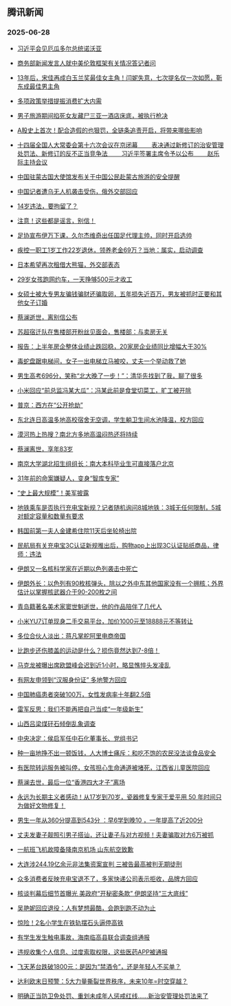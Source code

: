 ## 腾讯新闻 
### 2025-06-28

+ [习近平会见厄瓜多尔总统诺沃亚](https://view.inews.qq.com/a/20250627A05JA400)

+ [商务部新闻发言人就中美伦敦框架有关情况答记者问](https://view.inews.qq.com/a/20250627A05HE300)

+ [13年后，宋佳再成白玉兰奖最佳女主角！闫妮失意，七次提名仅一次如愿，靳东成最佳男主角
](https://view.inews.qq.com/a/20250627A09V7100)

+ [多项政策举措提振消费扩大内需](https://view.inews.qq.com/a/20250626A0A4H500)

+ [男子旅游期间掐死女友藏尸三亚一酒店床底，被执行枪决](https://view.inews.qq.com/a/20250627A09AGC00)

+ [A股史上首次！配合造假的也狠罚，全链条追责开启，将带来哪些影响](https://view.inews.qq.com/a/20250627A09GEH00)

+ [十四届全国人大常委会第十六次会议在京闭幕
　　表决通过新修订的治安管理处罚法、新修订的反不正当竞争法
　　习近平签署主席令予以公布
　　赵乐际主持会议](https://view.inews.qq.com/a/20250627A05KRZ00)

+ [中国驻蒙古国大使馆发布关于中国公民赴蒙古旅游的安全提醒](https://view.inews.qq.com/a/20250627A05C0900)

+ [中国记者遭乌无人机袭击受伤，俄外交部回应](https://view.inews.qq.com/a/20250627A036AB00)

+ [14岁违法，要拘留了？](https://view.inews.qq.com/a/20250627A05HWA00)

+ [注意！这些都是谣言，别信！](https://view.inews.qq.com/a/20250627A04EY200)

+ [足协宣布伊万下课，久尔杰维奇出任国足代理主帅，同时开启选帅](https://view.inews.qq.com/a/20250612A06QZG00)

+ [疾控一职工1岁工作22岁退休，领养老金69万？当地：属实，启动调查](https://view.inews.qq.com/a/20250627A04XKZ00)

+ [日本希望再次租借大熊猫，外交部表态](https://view.inews.qq.com/a/20250627A061QF00)

+ [29岁女孩跑网约车，一天挣够500元才收工](https://view.inews.qq.com/a/20250627A042Z700)

+ [女硕士被大专男友骗钱骗财还骗取卵，五年损失近百万，男友被抓时正要和其他女子订婚](https://view.inews.qq.com/a/20250627V02NM000)

+ [蔡澜逝世，离别信公布](https://view.inews.qq.com/a/20250627A06EOV00)

+ [苏超宿迁队在售楼部开粉丝见面会，售楼部：与卖房无关](https://view.inews.qq.com/a/20250627A07TD800)

+ [报告：上半年房企整体业绩止跌回稳，20家房企业绩同比增幅大于30%](https://view.inews.qq.com/a/20250627A09IWY00)

+ [毒蛇盘踞电梯间，女子一出电梯立马被咬，丈夫一个举动救了她](https://view.inews.qq.com/a/20250627V02H9I00)

+ [男生高考696分，笑称“北大晚了一步！”：清华先找到了我，聊了很多](https://view.inews.qq.com/a/20250627V03WLQ00)

+ [小米回应“前总监冯某大瓜”：冯某此前是食堂切菜工，旷工被开除](https://view.inews.qq.com/a/20250627A05CNM00)

+ [普京：西方在“公开抢劫”](https://view.inews.qq.com/a/20250627A04RMY00)

+ [东北连日高温多地高校宿舍无空调，学生躺卫生间水池降温，校方回应](https://view.inews.qq.com/a/20250627A058A000)

+ [漠河热上热搜？南北方多地高温闷热还将持续](https://view.inews.qq.com/a/20250627A08AZD00)

+ [蔡澜离世，享年83岁](https://view.inews.qq.com/a/20250627A063SW00)

+ [南京大学湖北招生组组长：南大本科毕业生可直接落户北京](https://view.inews.qq.com/a/20250627A03QY400)

+ [31年前的命案嫌疑人，变身“智库专家”](https://view.inews.qq.com/a/20250627A020XF00)

+ [“史上最大规模”！美军披露](https://view.inews.qq.com/a/20250627A050EE00)

+ [地铁乘车是否执行充电宝新规？记者随机询问8城地铁：3城无任何限制，5城对额定容量和数量有要求](https://view.inews.qq.com/a/20250627A08ZPD00)

+ [韩国前第一夫人金建希住院11天后坐轮椅出院](https://view.inews.qq.com/a/20250627V09B8I00)

+ [民航局有关充电宝3C认证新规推出后，购物app上出现3C认证贴纸商品，律师：违法](https://view.inews.qq.com/a/20250627A08FS000)

+ [伊朗又一名核科学家在近期以色列袭击中死亡](https://view.inews.qq.com/a/20250627A07TAZ00)

+ [伊朗外长：以色列有90枚核弹头，除以之外中东其他国家没有一个拥核；外界估计以掌握核武器介于90-200枚之间](https://view.inews.qq.com/a/20250627A024XS00)

+ [青岛籍著名美术家窦世魁逝世，他的作品陪伴了几代人](https://view.inews.qq.com/a/20250627A03IT900)

+ [小米YU7订单现身二手交易平台，加价1000元至18888元不等转让](https://view.inews.qq.com/a/20250627A04I7100)

+ [多位合伙人淡出：蒋凡掌舵阿里电商帝国](https://view.inews.qq.com/a/20250627A06KEC00)

+ [比跑步还伤膝盖的运动是什么？损伤竟然达到7-8倍！](https://view.inews.qq.com/a/20250627V03VE900)

+ [马克龙被曝出席欧盟峰会迟到近1小时，略显憔悴头发凌乱](https://view.inews.qq.com/a/20250627A04UD100)

+ [有网友申领到“汉服身份证” 多地警方回应](https://view.inews.qq.com/a/20250627A09SAV00)

+ [中国肺癌患者突破100万，女性发病率十年翻2.5倍](https://view.inews.qq.com/a/20250627A06Y1A00)

+ [雷军反思：我们不能再把自己当成“一年级新生”](https://view.inews.qq.com/a/20250627A058PE00)

+ [山西吕梁煤矸石倾倒乱象调查](https://view.inews.qq.com/a/20250627A02F8Z00)

+ [中央决定：侯启军任中石化董事长、党组书记](https://view.inews.qq.com/a/20250627A089FE00)

+ [种一亩地挣不出一顿饭钱，人大博士痛斥：和吃不饱的农民没法谈食品安全](https://view.inews.qq.com/a/20250626V09S2V00)

+ [有医院转运服务被叫停，女孩担心生命通道被堵死，江西省儿童医院回应](https://view.inews.qq.com/a/20250627A02PAW00)

+ [蔡澜去世，最后一位“香港四大才子”离场](https://view.inews.qq.com/a/20250627A068NT00)

+ [永远为长期主义者感动！从17岁到70岁，瓷器修复专家于爱平用 50 年时间只为做好文物修复！](https://view.inews.qq.com/a/20250627V04POR00)

+ [男生一年从360分提高到543分 ：早6学到晚10 ，一年提高了近200分](https://view.inews.qq.com/a/20250626V0AVR800)

+ [丈夫发妻子靓照引男子搭讪，还让妻子与对方视频！夫妻骗取对方6万被抓](https://view.inews.qq.com/a/20250627A04YOV00)

+ [一航班飞机故障备降南京机场 山东航空致歉](https://view.inews.qq.com/a/20250627A08ZDE00)

+ [大连涉244.19亿余元非法集资案宣判 三被告最高被判无期徒刑](https://view.inews.qq.com/a/20250627A03YTA00)

+ [众多消费者反映充电宝退不了，多家快递公司表示拒收，品牌方回应](https://view.inews.qq.com/a/20250627A05Y3600)

+ [核谈判幕后细节首曝光 美政府“开秘密条款” 伊朗坚持“三大底线”](https://view.inews.qq.com/a/20250627A07FFN00)

+ [吴艳妮回应退役：人有梦想最酷，会跑到跑不动为止](https://view.inews.qq.com/a/20250627A04WA500)

+ [惊险！2名小学生在铁轨摆石头逼停高铁](https://view.inews.qq.com/a/20250627A04ZFQ00)

+ [有学生发生触电事故，海南临高县联合调查组通报](https://view.inews.qq.com/a/20250627A07IFB00)

+ [违规收集个人信息、过度索取权限，这些医药APP被通报](https://view.inews.qq.com/a/20250627A0413700)

+ [飞天茅台跌破1800元：是因为“禁酒令”，还是年轻人不买单？](https://view.inews.qq.com/a/20250627A05A8200)

+ [达利欧末日预警：5大力量撕裂世界秩序，未来10年=时空穿越？](https://view.inews.qq.com/a/20250627A0384Q00)

+ [明确正当防卫免处罚、重划未成年人惩戒红线……新治安管理处罚法来了](https://view.inews.qq.com/a/20250627A050TJ00)

